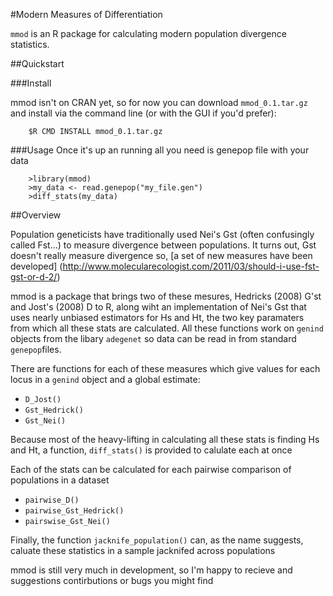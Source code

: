 #Modern Measures of Differentiation

`mmod` is an R package for calculating modern population divergence statistics. 

##Quickstart

###Install

mmod isn't on CRAN yet, so for now you can download `mmod_0.1.tar.gz` and 
install via the command line (or with the GUI if you'd prefer):

        $R CMD INSTALL mmod_0.1.tar.gz 

###Usage
Once it's up an running all you need is genepop file with your data

        >library(mmod)
        >my_data <- read.genepop("my_file.gen")
        >diff_stats(my_data)
   
##Overview

Population geneticists have traditionally used Nei's Gst (often confusingly called 
Fst...) to measure divergence between populations. It turns out, Gst doesn't really
measure divergence so, [a set of new measures have been developed]
(http://www.molecularecologist.com/2011/03/should-i-use-fst-gst-or-d-2/)
  
mmod is a package that brings two of these mesures, Hedricks (2008) G'st 
and Jost's (2008) D to R, along wiht an implementation of Nei's Gst that
uses nearly unbiased estimators for Hs and Ht, the two key paramaters from
which all these stats are calculated. All these functions work on `genind`
objects from the libary `adegenet` so data can be read in from standard
`genepop`files.

There are functions for each of these measures which give values for 
each locus in a `genind` object and a global estimate:
* `D_Jost()`
* `Gst_Hedrick()`
* `Gst_Nei()`

Because most of the heavy-lifting in calculating all these stats is finding
Hs and Ht, a function, `diff_stats()` is provided to calulate each at once

Each of the stats can be calculated for each pairwise comparison of populations
 in a dataset
* `pairwise_D()`
* `pairwise_Gst_Hedrick()`
* `pairswise_Gst_Nei()`

Finally, the function `jacknife_population()` can, as the name suggests,
caluate these statistics in a sample jacknifed across populations

mmod is still very much in development, so I'm happy to recieve and
suggestions contirbutions or bugs you might find

